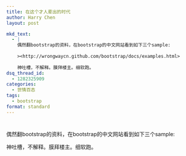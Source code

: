 ```yaml
---
title: 在这个才人辈出的时代
author: Harry Chen
layout: post

mkd_text:
  - |
    偶然翻bootstrap的资料，在bootstrap的中文网站看到如下三个sample:
    
    ><http://wrongwaycn.github.com/bootstrap/docs/examples.html>
    
    神吐槽，不解释。膜拜楼主。细软跑。
dsq_thread_id:
  - 1282325909
categories:
  - 世情百态
tags:
  - bootstrap
format: standard
---
```

# 

偶然翻bootstrap的资料，在bootstrap的中文网站看到如下三个sample:

> 

神吐槽，不解释。膜拜楼主。细软跑。
